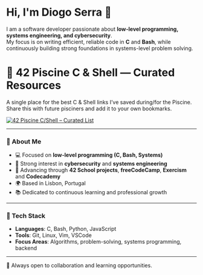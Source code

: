 # Hi, I'm Diogo Serra 👋  

I am a software developer passionate about **low-level programming, systems engineering, and cybersecurity**.  
My focus is on writing efficient, reliable code in **C** and **Bash**, while continuously building strong foundations in systems-level problem solving.  

# 🎒 42 Piscine C & Shell — Curated Resources

A single place for the best C & Shell links I’ve saved during/for the Piscine. Share this with future pisciners and add it to your own bookmarks.

[![42 Piscine C/Shell – Curated List](https://img.shields.io/badge/42_Piscine-C%2FShell_List-24292e?logo=github\&logoColor=white)](https://github.com/stars/Diiicode/lists/42-piscine-c-shell)

---

### 🔹 About Me  
- 💻 Focused on **low-level programming (C, Bash, Systems)**  
- 🔐 Strong interest in **cybersecurity** and **systems engineering**  
- 🚀 Advancing through **42 School projects**, **freeCodeCamp**, **Exercism** and **Codecademy**  
- 🌍 Based in Lisbon, Portugal  
- 📚 Dedicated to continuous learning and professional growth  

---

### 🔹 Tech Stack  
- **Languages**: C, Bash, Python, JavaScript  
- **Tools**: Git, Linux, Vim, VSCode  
- **Focus Areas**: Algorithms, problem-solving, systems programming, backend  

---

🤝 Always open to collaboration and learning opportunities.
